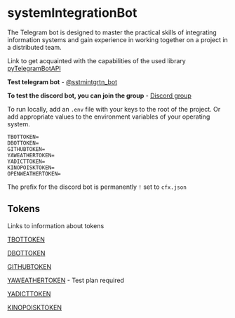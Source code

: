 # systemIntegrationBot

The Telegram bot is designed to master the practical skills of integrating information systems and gain experience in working together on a project in a distributed team.

Link to get acquainted with the capabilities of the used library [pyTelegramBotAPI](https://github.com/eternnoir/pyTelegramBotAPI)

__Test telegram bot__ - [@sstmintgrtn_bot](https://t.me/sstmintgrtn_bot)

__To test the discord bot, you can join the group__ - [Discord group](https://discord.gg/apKWWMbUuG)

To run locally, add an `.env` file with your keys to the root of the project. Or add appropriate values to the environment variables of your operating system.
```
TBOTTOKEN=
DBOTTOKEN=
GITHUBTOKEN=
YAWEATHERTOKEN=
YADICTTOKEN=
KINOPOISKTOKEN=
OPENWEATHERTOKEN=
```
The prefix for the discord bot is permanently ` ! ` set to `cfx.json`


## Tokens
Links to information about tokens

[TBOTTOKEN](https://core.telegram.org/bots#how-do-i-create-a-bot)

[DBOTTOKEN](https://discord.com/developers/applications)

[GITHUBTOKEN](https://docs.github.com/en/authentication/keeping-your-account-and-data-secure/creating-a-personal-access-token)

[YAWEATHERTOKEN](https://yandex.ru/dev/weather/doc/dg/concepts/about.html#about__onboarding) - Test plan required

[YADICTTOKEN](https://yandex.ru/dev/dictionary/keys/get/?service=dict)

[KINOPOISKTOKEN](https://kinopoiskapiunofficial.tech)